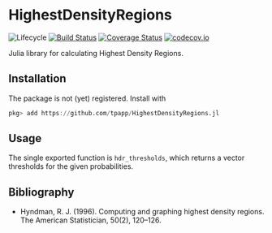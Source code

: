 # HighestDensityRegions

![Lifecycle](https://img.shields.io/badge/lifecycle-experimental-orange.svg)
[![Build Status](https://travis-ci.org/tpapp/HighestDensityRegions.jl.svg?branch=master)](https://travis-ci.org/tpapp/HighestDensityRegions.jl)
[![Coverage Status](https://coveralls.io/repos/tpapp/HighestDensityRegions.jl/badge.svg?branch=master&service=github)](https://coveralls.io/github/tpapp/HighestDensityRegions.jl?branch=master)
[![codecov.io](http://codecov.io/github/tpapp/HighestDensityRegions.jl/coverage.svg?branch=master)](http://codecov.io/github/tpapp/HighestDensityRegions.jl?branch=master)

Julia library for calculating Highest Density Regions.

## Installation

The package is not (yet) registered. Install with

```julia
pkg> add https://github.com/tpapp/HighestDensityRegions.jl
```

## Usage

The single exported function is `hdr_thresholds`, which returns a vector thresholds for the given probabilities.

## Bibliography

- Hyndman, R. J. (1996). Computing and graphing highest density regions. The American Statistician, 50(2), 120–126.
